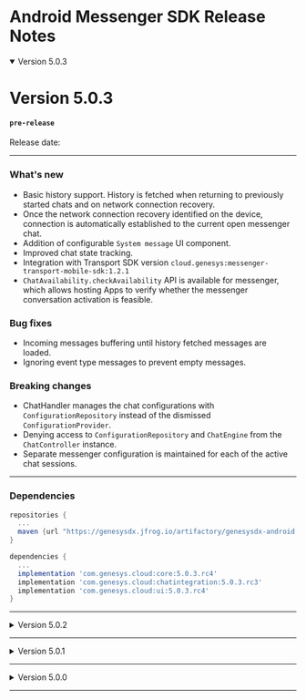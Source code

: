 
# Android Messenger SDK Release Notes


<details open markdown="block">
<summary> Version 5.0.3 </summary>

# Version 5.0.3
#### `pre-release`   
Release date: 
___

### What's new 
- Basic history support. History is fetched when returning to previously started chats and on network connection recovery.
- Once the network connection recovery identified on the device, connection is automatically established to the current open messenger chat.
- Addition of configurable `System message` UI component.
- Improved chat state tracking.
- Integration with Transport SDK version `cloud.genesys:messenger-transport-mobile-sdk:1.2.1`
- `ChatAvailability.checkAvailability` API is available for messenger, which allows hosting Apps to verify whether the messenger conversation activation is feasible.
 
### Bug fixes
- Incoming messages buffering until history fetched messages are loaded.
- Ignoring event type messages to prevent empty messages.

### Breaking changes
- ChatHandler manages the chat configurations with `ConfigurationRepository` instead of the dismissed `ConfigurationProvider`.
- Denying access to `ConfigurationRepository` and `ChatEngine` from the `ChatController` instance.
- Separate messenger configuration is maintained for each of the active chat sessions.

---

### Dependencies 

```gradle
repositories {
  ...
  maven {url "https://genesysdx.jfrog.io/artifactory/genesysdx-android.dev"}
}

dependencies {
  ...
  implementation 'com.genesys.cloud:core:5.0.3.rc4'
  implementation 'com.genesys.cloud:chatintegration:5.0.3.rc3'
  implementation 'com.genesys.cloud:ui:5.0.3.rc4'
}
```

</details>

---

</details>
<details close markdown="block">
<summary> Version 5.0.2 </summary>

# Version 5.0.2
#### `pre-release`
Release date: 20 Feb 2022

### What's new 
- Messenger configurations maintenance improvements. Separated logic settings from UI related configurations.
- Loaded messenger configurations and applied basic UI configurations on displayed messages.
- Enabled chat configurations alternation by the hosting App before chat starts, with `ConfigurationsProvider` implementation. 
- Chat start can be prevented with the use of `ChatSettings::enabled` property.
Failure to load chat configurations makes the chat creation fail.
- Messenger chat engine support.
- Configurable UI components for `Fast scroll` button and `Datestamp` headers, were added to `ChatUIProvider`.
- UI configurations for `Timestamp` and `Readmore`, were added to `ChatUIProvider`.
- Integration with Transport SDK version `cloud.genesys:messenger-transport-mobile-sdk:1.1.14`.

### Bug fixes
- Fast scroll button visibility after voice recording.
- Double display of fast scroll button after configuration update.
- State and error events are now passed to the hosting App on the `main thread`.

### Breaking changes
- `Timestamp` UI configuration, `textStyleConfig` and `readMoreThreshold`, were relocated to `ChatUIProvider`. 
- `ChatScroller` was renamed to `ChatFastScrollConfig` and is now available on `ChatUIProvider::FastScrollUIProvider`.
- `ChatUIProvider` instance can't be set over the `ChatController` instance. Use `ConfigurationsProvider` implementation should be used instead.
- `ConversationSettings` were dismissed. Use `ConfigurationsProvider` instead.

--- 

### Dependencies 

```gradle
repositories {
  ...
  maven {url "https://genesysdx.jfrog.io/artifactory/genesysdx-android.dev"}
}

dependencies {
  ...
  implementation 'com.genesys.cloud:core:5.0.2.rc1'
  implementation 'com.genesys.cloud:chatintegration:5.0.2.rc2'
  implementation 'com.genesys.cloud:ui:5.0.2.rc4'
}
```

</details>

---

<details close markdown="block">

<summary> Version 5.0.1 </summary>

# Version 5.0.1
#### `pre-release`
Release date: 13 Dec 2021

### What's new 
- Chat engine support. Provides the functionality to create and control messengers.  
- Technical documentation generation with Javadoc and KDoc comments.  
- Integration with Transport SDK version `cloud.genesys:messenger-transport-mobile-sdk:1.1.12`.

### Breaking Changes
- Modules namespacing and packages were renamed with `com.genesys.cloud` prefix. 
- Module `engine` was removed. Classes can be found under `chatintegration` module.

---

### Dependencies 

> 👉  Artifacts are available on JFrog artifactory

```gradle
repositories {
  ...
  maven {url "https://genesysdx.jfrog.io/artifactory/genesysdx-android.dev"}
}

dependencies {
  ...
  implementation 'com.genesys.cloud:core:5.0.1.rc3'
  implementation 'com.genesys.cloud:chatintegration:5.0.1.rc3'
  implementation 'com.genesys.cloud:ui:5.0.1.rc3'
}
```

</details>

---

<details close markdown="block">

<summary> Version 5.0.0 </summary>

# Version 5.0.0
#### `pre-release`
Release date: 14 Nov 2021

### What's new 
- Basic messenger support. 
- Basic error handling for messenger.
- Integration with Transport SDK version `com.genesys.sdk:transport:1.0.0.rc4`.

---

### Dependencies 

```gradle
repositories {
  ...
  maven {url "https://bold360ai-mobile-artifacts.s3.amazonaws.com/dx/android/dev/"}
}

dependencies {
  ...
  implementation 'com.nanorep.devcore:sdkcore:5.0.0.rc2'
  implementation 'com.nanorep.devconversation:engine:5.0.0.rc1'
  implementation 'com.nanorep.devconversation:chatintegration:5.0.0.rc1'
  implementation 'com.nanorep.devconversation:ui:5.0.0.rc4'
  implementation 'com.nanorep.devcore:accessibility:5.0.0.rc1'
}
```

</details>

---
